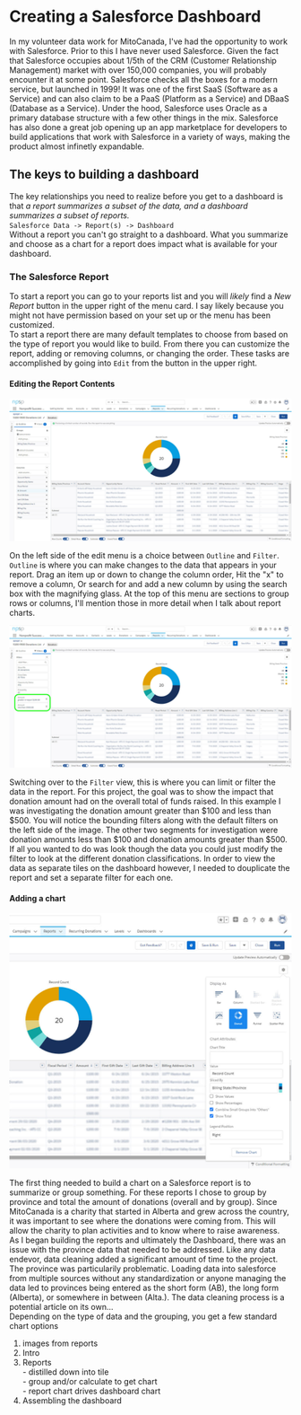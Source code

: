 # Creating a Salesforce Dashboard

In my volunteer data work for MitoCanada, I've had the opportunity to work with Salesforce.  Prior to this I have never used Salesforce.  Given the fact that Salesforce occupies about 1/5th of the CRM (Customer Relationship Management) market with over 150,000 companies, you will probably encounter it at some point.  Salesforce checks all the boxes for a modern service, but launched in 1999!  It was one of the first SaaS (Software as a Service) and can also claim to be a PaaS (Platform as a Service) and DBaaS (Database as a Service).  Under the hood, Salesforce uses Oracle as a primary database structure with a few other things in the mix.  Salesforce has also done a great job opening up an app marketplace for developers to build applications that work with Salesforce in a variety of ways, making the product almost infinetly expandable.

## The keys to building a dashboard

The key relationships you need to realize before you get to a dashboard is that *a report summarizes a subset of the data, and a dashboard summarizes a subset of reports.*  
`Salesforce Data -> Report(s) -> Dashboard`  
Without a report you can't go straight to a dashboard.  What you summarize and choose as a chart for a report does impact what is available for your dashboard.

### The Salesforce Report
To start a report you can go to your reports list and you will *likely* find a *New Report* button in the upper right of the menu card.  I say likely because you might not have permission based on your set up or the menu has been customized.  
To start a report there are many default templates to choose from based on the type of report you would like to build. From there you can customize the report, adding or removing columns, or changing the order.  These tasks are accomplished by going into `Edit` from the button in the upper right.  

#### Editing the Report Contents
![Salesforce Dashboard Outline][Dashboard]

[Dashboard]: https://github.com/kcanivet/LearningGitHub/blob/main/Salesforce_Report_edit1_outline.jpg "Setting up a Report - Edit {Outline View}"  

On the left side of the edit menu is a choice between `Outline` and `Filter`.  `Outline` is where you can make changes to the data that appears in your report.  Drag an item up or down to change the column order, Hit the "x" to remove a column, Or search for and add a new column by using the search box with the magnifying glass.  At the top of this menu are sections to group rows or columns, I'll mention those in more detail when I talk about report charts.  

![Salesforce Dashboard Outline][Dashboard2]

[Dashboard2]: https://github.com/kcanivet/LearningGitHub/blob/main/Salesforce_Report_edit1_filter.jpg "Setting up a Report - Edit {Filter View}"  

Switching over to the `Filter` view, this is where you can limit or filter the data in the report.  For this project, the goal was to show the impact that donation amount had on the overall total of funds raised.  In this example I was investigating the donation amount greater than $100 and less than $500.  You will notice the bounding filters along with the default filters on the left side of the image.  The other two segments for investigation were donation amounts less than $100 and donation amounts greater than $500.  If all you wanted to do was look though the data you could just modify the filter to look at the different donation classifications.  In order to view the data as separate tiles on the dashboard however, I needed to douplicate the report and set a separate filter for each one.  

#### Adding a chart

![Salesforce Dashboard Outline][Dashboard3]

[Dashboard3]: https://github.com/kcanivet/LearningGitHub/blob/main/Salesforce_Report_edit1_chart.jpg "Report Chart Settings"  

The first thing needed to build a chart on a Salesforce report is to summarize or group something.  For these reports I chose to group by province and total the amount of donations (overall and by group).  Since MitoCanada is a charity that started in Alberta and grew across the country, it was important to see where the donations were coming from.  This will allow the charity to plan activities and to know where to raise awareness.  
As I began building the reports and ultimately the Dashboard, there was an issue with the province data that needed to be addressed.  Like any data endevor, data cleaning added a significant amount of time to the project. The province was particularily problematic.  Loading data into salesforce from multiple sources without any standardization or anyone managing the data led to provinces being entered as the short form (AB), the long form (Alberta), or somewhere in between (Alta.).  The data cleaning process is a potential article on its own...  
Depending on the type of data and the grouping, you get a few standard chart options

  1. images from reports
  2. Intro
  3. Reports  
    - distilled down into tile  
    - group and/or calculate to get chart  
    - report chart drives dashboard chart
  4. Assembling the dashboard 
